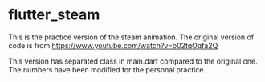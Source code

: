 # flutter_steam

This is the practice version of the steam animation.
The original version of code is from https://www.youtube.com/watch?v=b02tqOqfa2Q

This version has separated class in main.dart compared to the original one.
The numbers have been modified for the personal practice.
